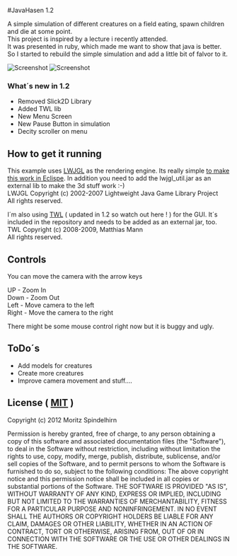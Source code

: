 #JavaHasen 1.2

A simple simulation of different creatures on a field eating, spawn children and die at some point.<br>
This project is inspired by a lecture i recently attended.<br>
It was presented in ruby, which made me want to show that java is better.<br>
So I started to rebuild the simple simulation and add a little bit of falvor to it.<br>

![Screenshot](https://raw.github.com/futjikato/HAW-PR1-FuechseUndHasenJava/master/resources/v1.2_menu.png "Screenshot of the new menu screen")
![Screenshot](https://raw.github.com/futjikato/HAW-PR1-FuechseUndHasenJava/master/resources/v1.2_simulation.png "Screenshot of a paused simulation")

### What´s new in 1.2

* Removed Slick2D Library
* Added TWL lib
* New Menu Screen
* New Pause Button in simulation
* Decity scroller on menu

## How to get it running

This example uses [LWJGL](http://www.lwjgl.org) as the rendering engine.
Its really simple [to make this work in Eclispe](http://www.lwjgl.org/wiki/index.php?title=Setting_Up_LWJGL_with_Eclipse).
In addition you need to add the lwjgl_util.jar as an external lib to make the 3d stuff work :-)<br>
LWJGL Copyright (c) 2002-2007 Lightweight Java Game Library Project<br>
All rights reserved.

I´m also using [TWL](http://twl.l33tlabs.org/) ( updated in 1.2 so watch out here ! ) for the GUI.
It´s included in the repository and needs to be added as an external jar, too.<br>
TWL Copyright (c) 2008-2009, Matthias Mann<br>
All rights reserved.

## Controls

You can move the camera with the arrow keys 

UP - Zoom In<br>
Down - Zoom Out<br>
Left - Move camera to the left<br>
Right - Move the camera to the right

There might be some mouse control right now but it is buggy and ugly.

## ToDo´s

* Add models for creatures
* Create more creatures
* Improve camera movement and stuff....

## License ( [MIT](http://www.opensource.org/licenses/MIT) )

Copyright (c) 2012 Moritz Spindelhirn

   Permission is hereby granted, free of charge, to any person obtaining a copy of this software and associated documentation files (the "Software"), to deal in the Software without restriction, including without limitation the rights to use, copy, modify, merge, publish, distribute, sublicense, and/or sell copies of the Software, and to permit persons to whom the Software is furnished to do so, subject to the following conditions:
   The above copyright notice and this permission notice shall be included in all copies or substantial portions of the Software.
   THE SOFTWARE IS PROVIDED "AS IS", WITHOUT WARRANTY OF ANY KIND, EXPRESS OR IMPLIED, INCLUDING BUT NOT LIMITED TO THE WARRANTIES OF MERCHANTABILITY, FITNESS FOR A PARTICULAR PURPOSE AND NONINFRINGEMENT. IN NO EVENT SHALL THE AUTHORS OR COPYRIGHT HOLDERS BE LIABLE FOR ANY CLAIM, DAMAGES OR OTHER LIABILITY, WHETHER IN AN ACTION OF CONTRACT, TORT OR OTHERWISE, ARISING FROM, OUT OF OR IN CONNECTION WITH THE SOFTWARE OR THE USE OR OTHER DEALINGS IN THE SOFTWARE.